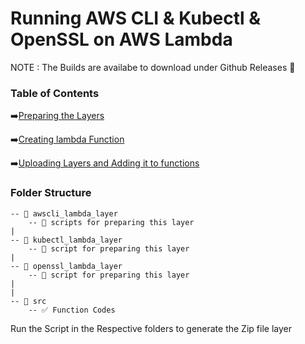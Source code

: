 # Running AWS CLI & Kubectl & OpenSSL on AWS Lambda

NOTE : The Builds are availabe to download under Github Releases 🔽
### Table of Contents

➡️[Preparing the Layers](./prepareLayers.md)

➡️[Creating lambda Function](./createFunction.md)

➡️[Uploading Layers and Adding it to functions](./uploadLayers.md)


### Folder Structure


    
    -- 📁 awscli_lambda_layer
        -- 📄 scripts for preparing this layer
    |
    -- 📁 kubectl_lambda_layer
        -- 📄 script for preparing this layer
    |
    -- 📁 openssl_lambda_layer
        -- 📄 script for preparing this layer
    |
    |
    -- 📁 src
        -- ✅ Function Codes

    
 Run the Script in the Respective folders to generate the Zip file layer